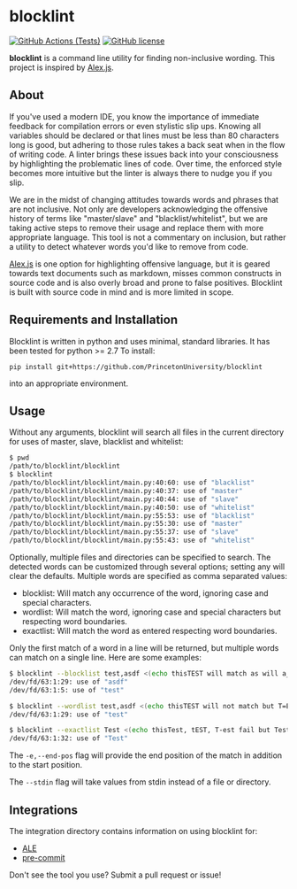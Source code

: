 # blocklint
[![GitHub Actions (Tests)](https://github.com/PrincetonUniversity/blocklint/workflows/ToxTests/badge.svg)](https://github.com/PrincetonUniversity/blocklint)
[![GitHub license](https://img.shields.io/github/license/PrincetonUniversity/blocklint)](https://github.com/PrincetonUniversity/blocklint/blob/master/LICENSE)

**blocklint** is a command line utility for finding non-inclusive wording.
This project is inspired by [Alex.js](https://alexjs.com).

## About
If you've used a modern IDE, you know the importance of immediate feedback
for compilation errors or even stylistic slip ups.  Knowing all variables
should be declared or that lines must be less than 80 characters long is good,
but adhering to those rules takes a back seat when in the flow of writing
code.  A linter brings these issues back into your consciousness by
highlighting the problematic lines of code.  Over time, the enforced style
becomes more intuitive but the linter is always there to nudge you if you slip.

We are in the midst of changing attitudes towards words and phrases that are
not inclusive. Not only are developers acknowledging the offensive history of
terms like "master/slave" and "blacklist/whitelist", but we are taking active
steps to remove their usage and replace them with more appropriate language. 
This tool is not a commentary on inclusion, but rather a utility to detect
whatever words you'd like to remove from code.

[Alex.js](https://alexjs.com) is one option for highlighting offensive language,
but it is geared towards text documents such as markdown, misses common
constructs in source code and is also overly broad and prone to false
positives.  Blocklint is built with source code in mind and is more limited
in scope.

## Requirements and Installation
Blocklint is written in python and uses minimal, standard libraries.  It has
been tested for python >= 2.7  To install:

```
pip install git+https://github.com/PrincetonUniversity/blocklint
```
into an appropriate environment.

## Usage
Without any arguments, blocklint will search all files in the current directory
for uses of master, slave, blacklist and whitelist:
```bash
$ pwd
/path/to/blocklint/blocklint
$ blocklint
/path/to/blocklint/blocklint/main.py:40:60: use of "blacklist"
/path/to/blocklint/blocklint/main.py:40:37: use of "master"
/path/to/blocklint/blocklint/main.py:40:44: use of "slave"
/path/to/blocklint/blocklint/main.py:40:50: use of "whitelist"
/path/to/blocklint/blocklint/main.py:55:53: use of "blacklist"
/path/to/blocklint/blocklint/main.py:55:30: use of "master"
/path/to/blocklint/blocklint/main.py:55:37: use of "slave"
/path/to/blocklint/blocklint/main.py:55:43: use of "whitelist"
```

Optionally, multiple files and directories can be specified to search.  The
detected words can be customized through several options; setting any will
clear the defaults.  Multiple words are specified as comma separated values:
 - blocklist: Will match any occurrence of the word, ignoring case and special
   characters.
 - wordlist: Will match the word, ignoring case and special characters but
   respecting word boundaries.
 - exactlist: Will match the word as entered respecting word boundaries.

Only the first match of a word in a line will be returned, but multiple words
can match on a single line.  Here are some examples:
```bash
$ blocklint --blocklist test,asdf <(echo thisTEST will match as will a_S-d:F)
/dev/fd/63:1:29: use of "asdf"
/dev/fd/63:1:5: use of "test"

$ blocklint --wordlist test,asdf <(echo thisTEST will not match but T=E-ST, will)
/dev/fd/63:1:29: use of "test"

$ blocklint --exactlist Test <(echo thisTest, tEST, T-est fail but Test! matches)
/dev/fd/63:1:32: use of "Test"
```
The `-e,--end-pos` flag will provide the end position of the match in addition
to the start position.

The `--stdin` flag will take values from stdin instead of a file or directory.

## Integrations
The integration directory contains information on using blocklint for:
- [ALE](https://github.com/dense-analysis/ale)
- [pre-commit](https://pre-commit.com/)

Don't see the tool you use?  Submit a pull request or issue!
